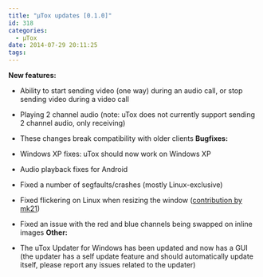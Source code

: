 ```yaml
---
title: "μTox updates [0.1.0]"
id: 318
categories:
  - μTox
date: 2014-07-29 20:11:25
tags:
---
```


**New features:**

*   Ability to start sending video (one way) during an audio call, or stop sending video during a video call
*   Playing 2 channel audio (note: uTox does not currently support sending 2 channel audio, only receiving)
*   These changes break compatibility with older clients
**Bugfixes:**

*   Windows XP fixes: uTox should now work on Windows XP
*   Audio playback fixes for Android
*   Fixed a number of segfaults/crashes (mostly Linux-exclusive)
*   Fixed flickering on Linux when resizing the window ([contribution by mk21](https://github.com/notsecure/uTox/pull/175))
*   Fixed an issue with the red and blue channels being swapped on inline images
**Other:**

*   The uTox Updater for Windows has been updated and now has a GUI (the updater has a self update feature and should automatically update itself, please report any issues related to the updater)
